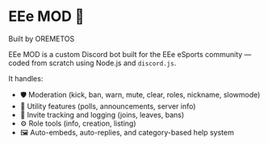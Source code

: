 # EEe MOD 🤖
Built by OREMETOS

EEe MOD is a custom Discord bot built for the EEe eSports community — coded from scratch using Node.js and `discord.js`.

It handles:
- 🛡️ Moderation (kick, ban, warn, mute, clear, roles, nickname, slowmode)
- 🧩 Utility features (polls, announcements, server info)
- 🎫 Invite tracking and logging (joins, leaves, bans)
- ⚙️ Role tools (info, creation, listing)
- 🖼️ Auto-embeds, auto-replies, and category-based help system

